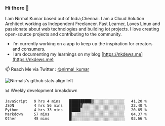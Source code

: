 ### Hi there 👋

 I am Nirmal Kumar based out of India,Chennai. I am a Cloud Solution Architect working as Independent Freelancer. Fast Learner, Loves Linux and passionate about web technologies and building iot projects. I love creating open-source projects and contributing to the community.

- I’m currently working on a app to keep up the inspiration for creators and consumers.
- I am documenting my learnings on my blog [https://nkdews.me](https://nkdews.me)

📫 Reach Me via  Twitter : [@nirmal_kumar](https://twitter.com/nirmal_kumar)

![Nirmals's github stats align left](https://github-readme-stats.vercel.app/api?username=nk-gears&show_icons=true)


📊 Weekly development breakdown

<!--START_SECTION:waka-->
```text
JavaScript   9 hrs 4 mins    ██████████▒░░░░░░░░░░░░░░   41.20 % 
JSON         4 hrs 56 mins   █████▓░░░░░░░░░░░░░░░░░░░   22.40 % 
Python       4 hrs 33 mins   █████░░░░░░░░░░░░░░░░░░░░   20.65 % 
Markdown     57 mins         █░░░░░░░░░░░░░░░░░░░░░░░░   04.37 % 
Other        48 mins         █░░░░░░░░░░░░░░░░░░░░░░░░   03.66 % 
```
<!--END_SECTION:waka-->


